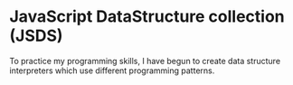 # JavaScript DataStructure collection (JSDS)
To practice my programming skills, I have begun to create data structure interpreters which use different programming patterns.
